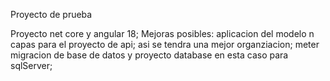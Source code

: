 Proyecto de prueba

Proyecto net core y angular 18; Mejoras posibles: aplicacion del modelo n capas para el proyecto de api; asi se tendra una mejor organziacion; meter migracion de base de datos y proyecto database en esta caso para sqlServer;
